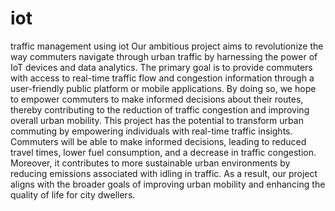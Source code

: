 # iot
traffic management using iot
Our ambitious project aims to revolutionize the way commuters navigate through urban traffic by harnessing the power of IoT devices and data analytics. The primary goal is to provide commuters with access to real-time traffic flow and congestion information through a user-friendly public platform or mobile applications. By doing so, we hope to empower commuters to make informed decisions about their routes, thereby contributing to the reduction of traffic congestion and improving overall urban mobility.
This project has the potential to transform urban commuting by empowering individuals with real-time traffic insights. Commuters will be able to make informed decisions, leading to reduced travel times, lower fuel consumption, and a decrease in traffic congestion. Moreover, it contributes to more sustainable urban environments by reducing emissions associated with idling in traffic. As a result, our project aligns with the broader goals of improving urban mobility and enhancing the quality of life for city dwellers.
